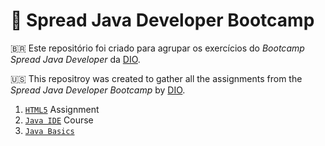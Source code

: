 # 🚀 Spread Java Developer Bootcamp


🇧🇷 Este repositório foi criado para agrupar os exercícios do _Bootcamp Spread Java Developer_ da [DIO](www.dio.me).

🇺🇸 This repositroy was created to gather all the assignments from the _Spread Java Developer Bootcamp_ by [DIO](www.dio.me).

1. [`HTML5`](https://github.com/scatteredsky/spread-java-developer/tree/master/html5) Assignment
2. [`Java IDE`](https://github.com/scatteredsky/spread-java-developer/tree/master/java-ide-course) Course
3. [`Java Basics`](https://github.com/scatteredsky/spread-java-developer/tree/master/java-basics)
